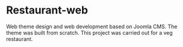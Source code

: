 # Restaurant-web
Web theme design and web development based on Joomla CMS. The theme was built from scratch. This project was carried out for a veg restaurant.
